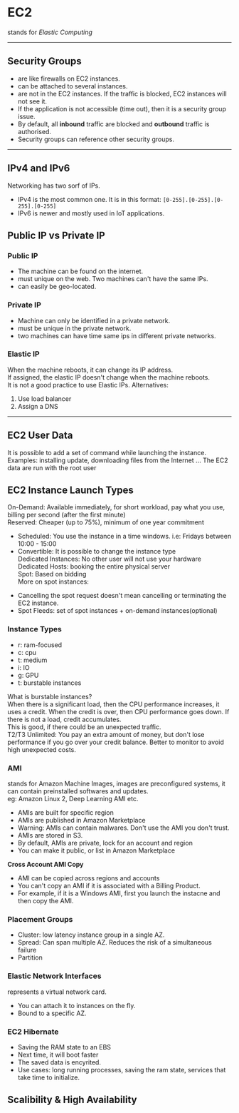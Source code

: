 # EC2

stands for _Elastic Computing_  

----
## Security Groups

- are like firewalls on EC2 instances.  
- can be attached to several instances.  
- are not in the EC2 instances. If the traffic is blocked, EC2 instances will not see it.  
- If the application is not accessible (time out), then it is a security group issue.  
- By default, all **inbound** traffic are blocked and **outbound** traffic is authorised.  
- Security groups can reference other security groups.  

---- 

## IPv4 and IPv6
Networking has two sorf of IPs.
* IPv4 is the most common one.  It is in this format: `[0-255].[0-255].[0-255].[0-255]`  
* IPv6 is newer and mostly used in IoT applications.  

## Public IP vs Private IP

### Public IP
- The machine can be found on the internet.  
- must unique on the web. Two machines can't have the same IPs.  
- can easily be geo-located.  

### Private IP
- Machine can only be identified in a private network.  
- must be unique in the private network.  
- two machines can have time same ips in different private networks.  

### Elastic IP
When the machine reboots, it can change its IP address.  
If assigned, the elastic IP doesn't change when the machine reboots.  
It is not a good practice to use Elastic IPs. Alternatives:  
1. Use load balancer  
2. Assign a DNS  

----
## EC2 User Data
It is possible to add a set of command while launching the instance.  
Examples: installing update, downloading files from the Internet ...
The EC2 data are run with the root user

## EC2 Instance Launch Types
On-Demand: Available immediately, for short workload, pay what you use, billing per second (after the first minute)  
Reserved: Cheaper (up to 75%), minimum of one year commitment  
* Scheduled: You use the instance in a time windows. i.e: Fridays between 10:00 - 15:00  
* Convertible: It is possible to change the instance type  
Dedicated Instances: No other user will not use your hardware  
Dedicated Hosts: booking the entire physical server  
Spot: Based on bidding  
More on spot instances:  
- Cancelling the spot request doesn't mean cancelling or terminating the EC2 instance.  
- Spot Fleeds: set of spot instances + on-demand instances(optional)  

### Instance Types
- r: ram-focused
- c: cpu
- t: medium 
- i: IO
- g: GPU
- t: burstable instances

What is burstable instances?  
When there is a significant load, then the CPU performance increases, it uses a credit. When the credit is over, then CPU performance goes down. If there is not a load, credit accumulates.  
This is good, if there could be an unexpected traffic.  
T2/T3 Unlimited: You pay an extra amount of money, but don't lose performance if you go over your credit balance. Better to monitor to avoid high unexpected costs.  

### AMI
stands for Amazon Machine Images, images are preconfigured systems, it can contain preinstalled softwares and updates.  
eg: Amazon Linux 2, Deep Learning AMI etc.  
- AMIs are built for specific region  
- AMIs are published in Amazon Marketplace
- Warning: AMIs can contain malwares. Don't use the AMI you don't trust.  
- AMIs are stored in S3.  
- By default, AMIs are private, lock for an account and region  
- You can make it public, or list in Amazon Marketplace  

**Cross Account AMI Copy**  
- AMI can be copied across regions and accounts  
- You can't copy an AMI if it is associated with a Billing Product.  
- For example, if it is a Windows AMI, first you launch the instacne and then copy the AMI.  

### Placement Groups
* Cluster: low latency instance group in a single AZ.  
* Spread: Can span multiple AZ. Reduces the risk of a simultaneous failure  
* Partition  

### Elastic Network Interfaces
represents a virtual network card.  
* You can attach it to instances on the fly.  
* Bound to a specific AZ.  

### EC2 Hibernate
- Saving the RAM state to an EBS  
- Next time, it will boot faster  
- The saved data is encyrited.  
- Use cases: long running processes, saving the ram state, services that take time to initialize.  

## Scalibility & High Availability






















